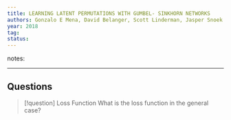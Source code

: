 ```yaml
---
title: LEARNING LATENT PERMUTATIONS WITH GUMBEL- SINKHORN NETWORKS
authors: Gonzalo E Mena, David Belanger, Scott Linderman, Jasper Snoek
year: 2018
tag: 
status: 
---
```


notes: 

---





## Questions


> [!question] Loss Function
> What is the loss function in the general case?

